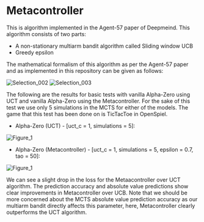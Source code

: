 # Metacontroller

This is algorithm implemented in the Agent-57 paper of Deepmeind. This algorithm consists of two parts:
* A non-stationary multiarm bandit algorithm called Sliding window UCB
* Greedy epsilon 

The mathematical formalism of this algorithm as per the Agent-57 paper and as implemented in this repository can be given as follows:

![Selection_002](https://user-images.githubusercontent.com/17771219/83939645-82451380-a7ac-11ea-9d65-340beb3db109.png)
![Selection_003](https://user-images.githubusercontent.com/17771219/83939646-82451380-a7ac-11ea-8fe9-1e34409018ec.png)

The following are the results for basic tests with vanilla Alpha-Zero using UCT and vanilla Alpha-Zero using the Metacontroller. For the sake of this test we use only 5 simulations in the MCTS for either of the models. The game that this test has been done on is TicTacToe in OpenSpiel.

* Alpha-Zero (UCT) - [uct_c = 1, simulations = 5]:

![Figure_1](https://user-images.githubusercontent.com/17771219/83939685-dbad4280-a7ac-11ea-891c-77bd94920583.png)

* Alpha-Zero (Metacontroller) - [uct_c = 1, simulations = 5, epsilon = 0.7, tao = 50]:

![Figure_1](https://user-images.githubusercontent.com/17771219/83939691-e49e1400-a7ac-11ea-99f0-c588a9309306.png)

We can see a slight drop in the loss for the Metaacontroller over UCT algorithm. The prediction accuracy and absolute value predictions show clear improvements in Metacontroller over UCB. Note that we should be more concerned about the MCTS absolute value prediction accuracy as our multiarm bandit directly affects this parameter, here, Metacontroller clearly outperforms the UCT algorithm.
